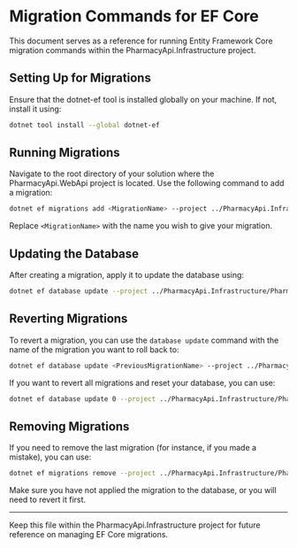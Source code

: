 
# Migration Commands for EF Core

This document serves as a reference for running Entity Framework Core migration commands within the PharmacyApi.Infrastructure project.

## Setting Up for Migrations

Ensure that the dotnet-ef tool is installed globally on your machine. If not, install it using:

```sh
dotnet tool install --global dotnet-ef
```

## Running Migrations

Navigate to the root directory of your solution where the PharmacyApi.WebApi project is located. Use the following command to add a migration:

```sh
dotnet ef migrations add <MigrationName> --project ../PharmacyApi.Infrastructure/PharmacyApi.Infrastructure.csproj --startup-project ./PharmacyApi.WebApi.csproj
```

Replace `<MigrationName>` with the name you wish to give your migration.

## Updating the Database

After creating a migration, apply it to update the database using:

```sh
dotnet ef database update --project ../PharmacyApi.Infrastructure/PharmacyApi.Infrastructure.csproj --startup-project ./PharmacyApi.WebApi.csproj
```

## Reverting Migrations

To revert a migration, you can use the `database update` command with the name of the migration you want to roll back to:

```sh
dotnet ef database update <PreviousMigrationName> --project ../PharmacyApi.Infrastructure/PharmacyApi.Infrastructure.csproj --startup-project ./PharmacyApi.WebApi.csproj
```

If you want to revert all migrations and reset your database, you can use:

```sh
dotnet ef database update 0 --project ../PharmacyApi.Infrastructure/PharmacyApi.Infrastructure.csproj --startup-project ./PharmacyApi.WebApi.csproj
```

## Removing Migrations

If you need to remove the last migration (for instance, if you made a mistake), you can use:

```sh
dotnet ef migrations remove --project ../PharmacyApi.Infrastructure/PharmacyApi.Infrastructure.csproj --startup-project ./PharmacyApi.WebApi.csproj
```

Make sure you have not applied the migration to the database, or you will need to revert it first.

---

Keep this file within the PharmacyApi.Infrastructure project for future reference on managing EF Core migrations.
